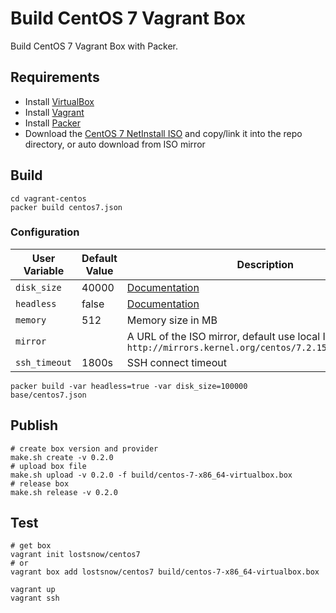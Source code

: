 Build CentOS 7 Vagrant Box
==========================

Build CentOS 7 Vagrant Box with Packer.

Requirements
------------

* Install [VirtualBox][1]
* Install [Vagrant][2]
* Install [Packer][3]
* Download the [CentOS 7 NetInstall ISO][4] and copy/link it into the repo directory, or auto download from ISO mirror

Build
-----

```shell
cd vagrant-centos
packer build centos7.json
```

### Configuration

 User Variable       | Default Value | Description
---------------------|---------------|----------------------------------------------------------------------------------------
 `disk_size`         | 40000         | [Documentation][5]
 `headless`          | false         | [Documentation][6]
 `memory`            | 512           | Memory size in MB
 `mirror`            |	             | A URL of the ISO mirror, default use local ISO, eg: `http://mirrors.kernel.org/centos/7.2.1511/isos/x86_64/`
 `ssh_timeout`       | 1800s         | SSH connect timeout

```shell
packer build -var headless=true -var disk_size=100000 base/centos7.json
```

Publish
-------

```shell
# create box version and provider
make.sh create -v 0.2.0
# upload box file
make.sh upload -v 0.2.0 -f build/centos-7-x86_64-virtualbox.box
# release box
make.sh release -v 0.2.0
```

Test
----

```shell
# get box
vagrant init lostsnow/centos7
# or
vagrant box add lostsnow/centos7 build/centos-7-x86_64-virtualbox.box

vagrant up
vagrant ssh
```

[1]: https://www.virtualbox.org/wiki/Downloads
[2]: http://www.vagrantup.com/downloads
[3]: http://www.packer.io/downloads.html
[4]: http://isoredirect.centos.org/centos/7/isos/x86_64/
[5]: https://packer.io/docs/builders/virtualbox-iso.html#disk_size
[6]: https://packer.io/docs/builders/virtualbox-iso.html#headless
